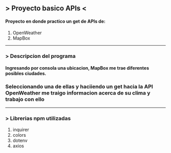 ## > Proyecto basico APIs <

#### Proyecto en donde practico un get de APIs de: 
1. OpenWeather 
2. MapBox
   
---
### > Descripcion del programa 

#### Ingresando por consola una ubicacion, MapBox me trae diferentes posibles ciudades.
### Seleccionando una de ellas y haciiendo un get hacia la API OpenWeather me traigo informacion acerca de su clima y trabajo con ello

---

### > Librerias npm utilizadas 
1. inquirer
2. colors
3. dotenv
4. axios